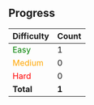 ## Progress

| Difficulty | Count |
| ---------- | ----- |
| <span style="color:green">Easy</span>       | 1 |
| <span style="color:orange">Medium</span>     | 0 |
| <span style="color:red">Hard</span>       | 0 |
| **Total**  | **1** |
